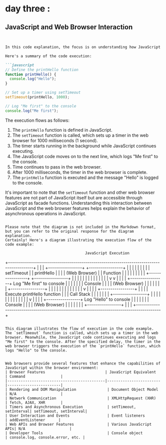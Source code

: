 # day three :

## JavaScript and Web Browser Interaction
```markdown


In this code explanation, the focus is on understanding how JavaScript interacts with the web browser features. The code example uses the `setTimeout` function, which is a web browser feature labeled in JavaScript. It sets up a timer that will trigger the execution of a function after a specified delay.

Here's a summary of the code execution:

```javascript
// Define the printHello function
function printHello() {
  console.log("Hello");
}

// Set up a timer using setTimeout
setTimeout(printHello, 1000);

// Log "Me first" to the console
console.log("Me first");
```

The execution flows as follows:

1. The `printHello` function is defined in JavaScript.
2. The `setTimeout` function is called, which sets up a timer in the web browser for 1000 milliseconds (1 second).
3. The timer starts running in the background while JavaScript continues executing.
4. The JavaScript code moves on to the next line, which logs "Me first" to the console.
5. Time continues to pass in the web browser.
6. After 1000 milliseconds, the timer in the web browser is complete.
7. The `printHello` function is executed and the message "Hello" is logged to the console.

It's important to note that the `setTimeout` function and other web browser features are not part of JavaScript itself but are accessible through JavaScript as facade functions. Understanding this interaction between JavaScript and the web browser features helps explain the behavior of asynchronous operations in JavaScript.
```

Please note that the diagram is not included in the Markdown format, but you can refer to the original response for the diagram explanation.
Certainly! Here's a diagram illustrating the execution flow of the code example:

```
                                        JavaScript Execution
+------------------------------------------------------------------------------------------+
|                                                                                          |
|                       +-----------------+                      +-----------------+       |
|                       |                 |                      |                 |       |
|                       |   setTimeout    |                      |   printHello    |       |
|                       |   (Web Browser) |                      |    Function     |       |
|                       |                 |                      |                 |       |
|                       +-----------------+                      +-----------------+       |
|                              |                                         |                 |
|                              |                                         |                 |
|                              |                                         |                 |
|                              v                                         v                 |
|                                                                                          |
|                       +-----------------+       Log "Me first" to console                |
|                       |                 |                                                |
|                       |    Console      |                                                |
|                       |   (Web Browser) |                                                |
|                       |                 |                                                |
|                       +-----------------+                                                |
|                                                                                          |
|                              |                                                           |
|                              |                                                           |
|                              |                                                           |
|                              v                                                           |
|                                                                                          |
|                       +-----------------+                                                |
|                       |                 |       Execute printHello function              |
|                       |   Call Stack   |                                                 |
|                       |                 |                                                |
|                       +-----------------+                                                |
|                                                                                          |
|                              |                                                           |
|                              |                                                           |
|                              |                                                           |
|                              v                                                           |
|                                                                                          |
|                       +-----------------+       Log "Hello" to console                   |
|                       |                 |                                                |
|                       |    Console      |                                                |
|                       |   (Web Browser) |                                                |
|                       |                 |                                                |
|                       +-----------------+                                                |
|                                                                                          |
+------------------------------------------------------------------------------------------+
```

This diagram illustrates the flow of execution in the code example. The `setTimeout` function is called, which sets up a timer in the web browser. Meanwhile, the JavaScript code continues executing and logs "Me first" to the console. After the specified delay, the timer in the web browser triggers the execution of the `printHello` function, which logs "Hello" to the console.


Web browsers provide several features that enhance the capabilities of JavaScript within the browser environment:
| Browser Features                           | JavaScript Equivalent  | Command                |
|--------------------------------------------|------------------------|------------------------|
| Rendering and DOM Manipulation              | Document Object Model  | N/A                    |
| Network Communication                       | XMLHttpRequest (XHR)   | fetch, AJAX, XHR       |
| Timers and Asynchronous Execution           | setTimeout, setInterval| setTimeout, setInterval|
| User Interaction and Events                 | Event listeners        | addEventListener      |
| Web APIs and Browser Features               | Various JavaScript APIs| N/A                    |
| Developer Tools                             | Console object         | console.log, console.error, etc. |

